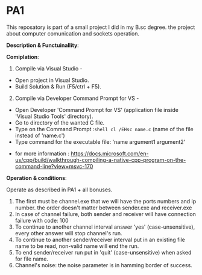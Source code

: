 # PA1
This reposatory is part of a small project I did in my B.sc degree. the project about computer comunication and sockets operation.

**Description & Functuinallity**:


**Comiplation**:
1. Compile via Visual Studio -
- Open project in Visual Studio.
- Build Solution & Run (F5/ctrl + F5).

2. Compile via Developer Command Prompt for VS -
- Open Developer 'Command Prompt for VS' (application file inside 'Visual Studio Tools' directory).
- Go to directory of the wanted C file.
- Type on the Command Prompt :```shell cl /EHsc name.c``` (name of the file instead of 'name.c')
- Type command for the executable file: 'name argument1 argument2'
* for more information : https://docs.microsoft.com/en-us/cpp/build/walkthrough-compiling-a-native-cpp-program-on-the-command-line?view=msvc-170


**Operation & conditions**:

Operate as described in PA1 + all bonuses.
1. The first must be channel.exe that we will have the ports numbers and ip number. the order doesn't matter between sender.exe and receiver.exe
2. In case of channel failure, both sender and receiver will have connection failure with code: 100
3. To continue to another channel interval answer 'yes' (case-unsensitive), every other answer will stop channel's run.
3. To continue to another sender/receiver interval put in an existing file name to be read, non-valid name will end the run.
4. To end sender/receiver run put in 'quit' (case-unsensitive) when asked for file name.
5. Channel's noise: the noise parameter is in hamming border of success.
